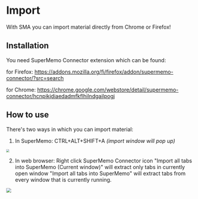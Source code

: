 # Import

With SMA you can import material directly from Chrome or Firefox!



## Installation

You need SuperMemo Connector extension which can be found:

for Firefox: https://addons.mozilla.org/fi/firefox/addon/supermemo-connector/?src=search

for Chrome: https://chrome.google.com/webstore/detail/supermemo-connector/hcnpikjdiaedadmfkflhilndgailpogj

## How to use

There's two ways in which you can import material:

1. In SuperMemo: CTRL+ALT+SHIFT+A *(import window will pop up)*
<img src="https://github.com/supermemo/SuperMemoAssistant.Documentation/blob/master/resources/SuperMemoAssistant.Plugins.PDF/webimport.png" style="zoom: 50%;" />

2. In web browser: Right click SuperMemo Connector icon
    "Import all tabs into SuperMemo (Current window)" will extract only tabs in currently open window
    "Import all tabs into SuperMemo" will extract tabs from every window that is currently running.

<img src="https://github.com/supermemo/SuperMemoAssistant.Documentation/blob/master/resources/SuperMemoAssistant.Plugins.PDF/connectorimport.png" style="zoom: 80%;" />